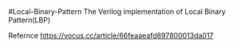 #Local-Binary-Pattern
The Verilog implementation of Local Binary Pattern(LBP)

Refernce
https://vocus.cc/article/66feaaeafd897800013da017

